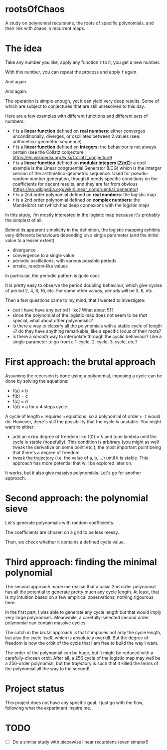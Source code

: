 # rootsOfChaos
A study on polynomial recursions, the roots of specific polynomials, and their link with chaos in recurrent maps.

# The idea
Take any number you like, apply any function `f` to it, you get a new number.

With this number, you can repeat the process and apply `f` again.

And again.

And again.

The operation is simple enough, yet it can yield very deep results. Some of which are subject to conjectures that are still unresolved to this day.

Here are a few examples with different functions and different sets of numbers:
- `f` is a **linear function** defined on **real numbers**: either converges unconditionally, diverges, or oscillates between 2 values (see: arithmetico-geometric sequence)
- `f` is a **linear function** defined on **integers**: the behaviour is not always certain (see the Collatz conjecture https://en.wikipedia.org/wiki/Collatz_conjecture)
- `f` is a **linear function** defined on **modular integers (Z/pZ)**: a cool example is the Linear congruential Generator (LCG) which is the interger version of the arithmetico-geometric sequence. Used for pseudo-random number generation, though it needs specific conditions on the coefficients for decent results, and they are far from obvious (https://en.wikipedia.org/wiki/Linear_congruential_generator)
- `f` is a 2nd order polynomial defined on **real numbers**: the logistic map
- `f` is a 2nd order polynomial defined on **complex numbers**: the Mandelbrot set (which has deep connexions with the logistic map)

In this study, I'm mostly interested in the logistic map because it's probably the simplest of all.

Behind its apparent simplicity in the definition, the logistic mapping exhibits very differents behaviours depending on a single parameter (and the initial value to a lesser extent)
- divergence
- convergence to a single value
- periodic oscillations, with various possible periods
- erratic, random-like values

In particular, the periodic pattern is quite cool. 

It is pretty easy to observe the period doubling behaviour, which give cycles of period 2, 4, 8, 16, etc. For some other values, periods will be 3, 6, etc.

Then a few questions came to my mind, that I wanted to investigate:
- can I have have any period I like? What about 51?
- since the polynomial of the logistic map does not seem to be *that* special, what about other polynomials?
- is there a way to classify all the polynomials with a stable cycle of length `n`? do they have anything remarkable, like a specific locus of their roots?
- is there a *smooth* way to interpolate through the cyclic behaviour? Like a single parameter to go from a 1-cycle, 2-cycle, 3-cycle, etc.? 


# First approach: the brutal approach
Assuming the recursion is done using a polynomial, imposing a cycle can be done by solving the equations:
- f(a) = b
- f(b) = c
- f(c) = d
- f(d) = a
for a 4 steps cycle.

A cycle of length `n` requires `n` equations, so a polynomial of order `n-1` would do. However, there's still the possibility that the cycle is unstable. You might want to either:
- add an extra degree of freedom like f(0) = λ and tune lambda until the cycle is stable (hopefully). This condition is arbitrary (you might as well tweak the derivative on some point etc.), the most important point being that there's a degree of freedom
- tweak the trajectory (i.e. the value of a, b, ...) until it is stable. This approach has more potential that will be explored later on.

It works, but it also give massive polynomials. Let's go for another approach.

# Second approach: the polynomial sieve
Let's generate polynomials with random coefficients.

The coefficients are chosen on a grid to be less messy. 

Then, we check whether it contains a defined cycle value.



# Third approach: finding the minimal polynomial
The second approach made me realise that a basic 2nd order polynomial has all the potential to generate pretty much any cycle length. At least, that is my intuition based on a few empirical observations; nothing rigourous here.

In the first part, I was able to generate any cycle length but that would imply very large polynomials. Meanwhile, a carefully-selected second order polynomial can contain massive cycles. 

The catch in the brutal approach is that it imposes not only the cycle length, but also the cycle itself, which is absolutely overkill. But the degree of freedom is now the orbit of the cycle that I am free to build the way I want.

The order of the polynomial can be huge, but it might be reduced with a carefully-chosen orbit. After all, a 256 cycle of the logistic map may well be a 256-order polynomial, but the trajectory is such that it killed the terms of the polynomial all the way to the second!
 
# Project status
This project does not have any specific goal. I just go with the flow, following what the experiment inspire me.

# TODO
- [ ] Do a similar study with piecewise linear recursions (even simpler!)



